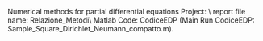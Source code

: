 Numerical methods for partial differential equations Project: \\
report file name: Relazione_Metodi\\
Matlab Code: CodiceEDP (Main Run CodiceEDP: Sample_Square_Dirichlet_Neumann_compatto.m).
